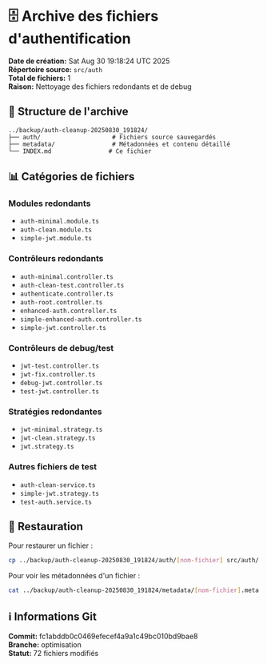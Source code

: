 # 🗄️ Archive des fichiers d'authentification

**Date de création:** Sat Aug 30 19:18:24 UTC 2025  
**Répertoire source:** `src/auth`  
**Total de fichiers:** 1  
**Raison:** Nettoyage des fichiers redondants et de debug  

## 📁 Structure de l'archive

```
../backup/auth-cleanup-20250830_191824/
├── auth/                    # Fichiers source sauvegardés
├── metadata/                # Métadonnées et contenu détaillé
└── INDEX.md                # Ce fichier
```

## 📊 Catégories de fichiers

### Modules redondants
- `auth-minimal.module.ts`
- `auth-clean.module.ts`
- `simple-jwt.module.ts`

### Contrôleurs redondants  
- `auth-minimal.controller.ts`
- `auth-clean-test.controller.ts`
- `authenticate.controller.ts`
- `auth-root.controller.ts`
- `enhanced-auth.controller.ts`
- `simple-enhanced-auth.controller.ts`
- `simple-jwt.controller.ts`

### Contrôleurs de debug/test
- `jwt-test.controller.ts`
- `jwt-fix.controller.ts`
- `debug-jwt.controller.ts`
- `test-jwt.controller.ts`

### Stratégies redondantes
- `jwt-minimal.strategy.ts`
- `jwt-clean.strategy.ts`
- `jwt.strategy.ts`

### Autres fichiers de test
- `auth-clean-service.ts`
- `simple-jwt.strategy.ts`
- `test-auth.service.ts`

## 🔄 Restauration

Pour restaurer un fichier :
```bash
cp ../backup/auth-cleanup-20250830_191824/auth/[nom-fichier] src/auth/
```

Pour voir les métadonnées d'un fichier :
```bash
cat ../backup/auth-cleanup-20250830_191824/metadata/[nom-fichier].meta
```

## ℹ️ Informations Git

**Commit:** fc1abddb0c0469efecef4a9a1c49bc010bd9bae8  
**Branche:** optimisation  
**Statut:** 72 fichiers modifiés  
